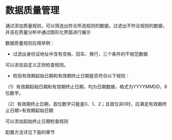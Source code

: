 # 数据质量管理

通过添加质量规则，可以筛选出符合所选规则的数据，过滤出不符合规则的数据，并且在质量分析中通过图形化界面进行展示

数据质量规则应用举例：

* 过滤出身份证地址中含有空格、回车、换行，三个条件的不规范数据

可以添加自定义正则检查规则。

* 检验有效期起始日期和有效期终止日期是否符合以下规则：

（1）有效期起始日期和有效期终止日期，均为日期数据，格式为YYYYMMDD，8位数字。

（2）有效期终止日期，首位数字只能是0、1、2；且首位非0时，应满足有效期终止日期>有效期起始日期

可以添加起始终止日期检查规则



配置方法详见下面的章节
